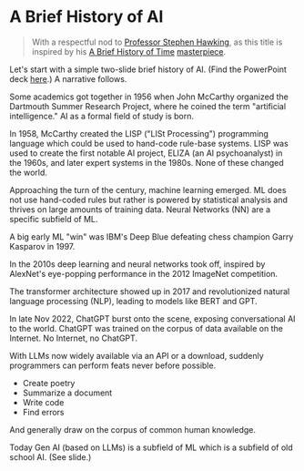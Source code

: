 # A Brief History of AI

> With a respectful nod to [Professor Stephen Hawking](https://royalsocietypublishing.org/doi/10.1098/rsbm.2019.0001), as this title is inspired by his [A Brief History of Time](https://www.fisica.net/relatividade/stephen_hawking_a_brief_history_of_time.pdf) [masterpiece](https://simple.wikipedia.org/wiki/A_Brief_History_of_Time).

Let's start with a simple two-slide brief history of AI. (Find the PowerPoint deck [here](./ABriefSlideshow.pptx).) A narrative follows.

Some academics got together in 1956 when John McCarthy organized the Dartmouth Summer Research Project, where he coined the term "artificial intelligence." AI as a formal field of study is born.

In 1958, McCarthy created the LISP ("LISt Processing") programming language which could be used to hand-code rule-base systems. LISP was used to create the first notable AI project, ELIZA (an AI psychoanalyst) in the 1960s, and later expert systems in the 1980s. None of these changed the world.

Approaching the turn of the century, machine learning emerged. ML does not use hand-coded rules but rather is powered by statistical analysis and thrives on large amounts of training data. Neural Networks (NN) are a specific subfield of ML.

A big early ML "win" was IBM's Deep Blue defeating chess champion Garry Kasparov in 1997.

In the 2010s deep learning and neural networks took off, inspired by AlexNet's eye-popping performance in the 2012 ImageNet competition.

The transformer architecture showed up in 2017 and revolutionized natural language processing (NLP), leading to models like BERT and GPT.

In late Nov 2022, ChatGPT burst onto the scene, exposing conversational AI to the world. ChatGPT was trained on the corpus of data available on the Internet. No Internet, no ChatGPT.

With LLMs now widely available via an API or a download, suddenly programmers can perform feats never before possible.

* Create poetry
* Summarize a document
* Write code
* Find errors

And generally draw on the corpus of common human knowledge.

Today Gen AI (based on LLMs) is a subfield of ML which is a subfield of old school AI. (See slide.)
